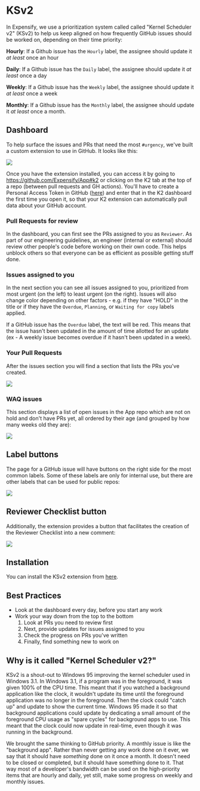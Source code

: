 # KSv2

In Expensify, we use a prioritization system called called "Kernel Scheduler v2" (KSv2) to help us keep aligned on how frequently GitHub issues should be worked on, depending on their time priority:

**Hourly**: If a Github issue has the `Hourly` label, the assignee should update it *at least* once an hour

**Daily**: If a Github issue has the `Daily` label, the assignee should update it *at least* once a day

**Weekly**: If a Github issue has the `Weekly` label, the assignee should update it *at least* once a week

**Monthly**: If a Github issue has the `Monthly` label, the assignee should update it *at least* once a month.

## Dashboard

To help surface the issues and PRs that need the most `#urgency`, we've built a custom extension to use in GitHub. It looks like this:

<img src="https://user-images.githubusercontent.com/6829422/213875977-8ff4cf19-7690-4203-ae13-a8da259be7d0.png" />

Once you have the extension installed, you can access it by going to https://github.com/Expensify/App#k2 or clicking on the K2 tab at the top of a repo (between pull requests and GH actions). You'll have to create a Personal Access Token in GitHub ([here](https://github.com/settings/tokens)) and enter that in the K2 dashboard the first time you open it, so that your K2 extension can automatically pull data about your GitHub account.

### Pull Requests for review

In the dashboard, you can first see the PRs assigned to you as `Reviewer`. As part of our engineering guidelines, an engineer (internal or external) should review other people's code before working on their own code. This helps unblock others so that everyone can be as efficient as possible getting stuff done.

### Issues assigned to you

In the next section you can see all issues assigned to you, prioritized from most urgent (on the left) to least urgent (on the right). Issues will also change color depending on other factors - e.g. if they have "HOLD" in the title or if they have the `Overdue`, `Planning`, or `Waiting for copy` labels applied.

If a GitHub issue has the `Overdue` label, the text will be red. This means that the issue hasn't been updated in the amount of time allotted for an update (ex - A weekly issue becomes overdue if it hasn't been updated in a week).

### Your Pull Requests

After the issues section you will find a section that lists the PRs you've created.

<img src="https://user-images.githubusercontent.com/6829422/213875978-3df6bcd0-ee9a-472a-9a9f-6db70486bcf0.png" />

### WAQ issues

This section displays a list of open issues in the App repo which are not on hold and don't have PRs yet, all ordered by their age (and grouped by how many weeks old they are):

<img src="https://user-images.githubusercontent.com/6829422/213875962-fb1f23d0-59b9-4d05-960e-160e34c83cf0.png" />

## Label buttons

The page for a GitHub issue will have buttons on the right side for the most common labels. Some of these labels are only for internal use, but there are other labels that can be used for public repos:

<img src="https://user-images.githubusercontent.com/6829422/214215474-e7f03411-dea1-44ea-9ca0-3780d7ea2740.png" />

## Reviewer Checklist button

Additionally, the extension provides a button that facilitates the creation of the Reviewer Checklist into a new comment:

<img src="https://user-images.githubusercontent.com/6829422/214215497-ac268e40-0830-43bf-967d-fe667bc2de71.png" />

## Installation

You can install the KSv2 extension from [here](https://github.com/Expensify/k2-extension/).

## Best Practices
- Look at the dashboard every day, before you start any work
- Work your way down from the top to the bottom
    1. Look at PRs you need to review first
    2. Next, provide updates for issues assigned to you
    3. Check the progress on PRs you've written
    4. Finally, find something new to work on

## Why is it called "Kernel Scheduler v2?"
KSv2 is a shout-out to Windows 95 improving the kernel scheduler used in Windows 3.1. In Windows 3.1, if a program was in the foreground, it was given 100% of the CPU time. This meant that if you watched a background application like the clock, it wouldn't update its time until the foreground application was no longer in the foreground. Then the clock could "catch up" and update to show the current time. Windows 95 made it so that background applications could update by dedicating a small amount of the foreground CPU usage as "spare cycles" for background apps to use. This meant that the clock could now update in real-time, even though it was running in the background.

We brought the same thinking to GitHub priority. A monthly issue is like the "background app". Rather than never getting any work done on it ever, we say that it should have _something_ done on it once a month. It doesn't need to be closed or completed, but it should have something done to it. That way most of a developer's bandwidth can be used on the high-priority items that are hourly and daily, yet still, make some progress on weekly and monthly issues.
